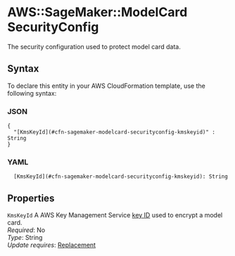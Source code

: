 # AWS::SageMaker::ModelCard SecurityConfig<a name="aws-properties-sagemaker-modelcard-securityconfig"></a>

The security configuration used to protect model card data\.

## Syntax<a name="aws-properties-sagemaker-modelcard-securityconfig-syntax"></a>

To declare this entity in your AWS CloudFormation template, use the following syntax:

### JSON<a name="aws-properties-sagemaker-modelcard-securityconfig-syntax.json"></a>

```
{
  "[KmsKeyId](#cfn-sagemaker-modelcard-securityconfig-kmskeyid)" : String
}
```

### YAML<a name="aws-properties-sagemaker-modelcard-securityconfig-syntax.yaml"></a>

```
  [KmsKeyId](#cfn-sagemaker-modelcard-securityconfig-kmskeyid): String
```

## Properties<a name="aws-properties-sagemaker-modelcard-securityconfig-properties"></a>

`KmsKeyId` <a name="cfn-sagemaker-modelcard-securityconfig-kmskeyid"></a>
A AWS Key Management Service [key ID](https://docs.aws.amazon.com/kms/latest/developerguide/concepts.html#key-id-key-id) used to encrypt a model card\.  
_Required_: No  
_Type_: String  
_Update requires_: [Replacement](https://docs.aws.amazon.com/AWSCloudFormation/latest/UserGuide/using-cfn-updating-stacks-update-behaviors.html#update-replacement)
